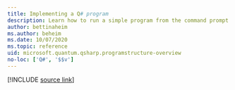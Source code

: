 ```yaml
---
title: Implementing a Q# program 
description: Learn how to run a simple program from the command prompt in Q#.
author: bettinaheim
ms.author: beheim
ms.date: 10/07/2020
ms.topic: reference
uid: microsoft.quantum.qsharp.programstructure-overview
no-loc: ['Q#', '$$v']
---
```


<!---
# Implementing a program in Q#
-->

[!INCLUDE [source link](~/includes/qsharp-language/Specifications/Language/1_ProgramStructure/README.md)]

